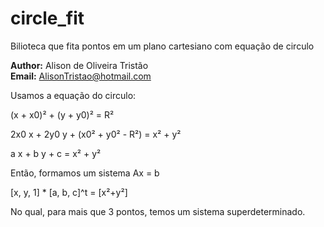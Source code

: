 # circle_fit

Bilioteca que fita pontos em um plano cartesiano com equação de circulo

**Author:** Alison de Oliveira Tristão  
**Email:** AlisonTristao@hotmail.com  

Usamos a equação do circulo:

(x + x0)² + (y + y0)² = R²

2x0 x + 2y0 y + (x0² + y0² - R²) = x² + y²

a x   + b y   + c               = x² + y²

Então, formamos um sistema Ax = b

[x, y, 1] * [a, b, c]^t = [x²+y²] 

No qual, para mais que 3 pontos, temos um sistema superdeterminado.
